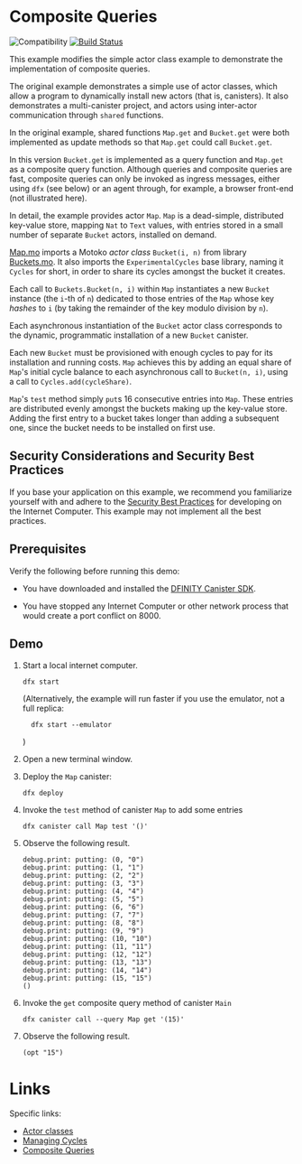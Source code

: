 # Composite Queries

![Compatibility](https://img.shields.io/badge/compatibility-0.7.0-blue)
[![Build Status](https://github.com/dfinity/examples/workflows/motoko-classes-example/badge.svg)](https://github.com/dfinity/examples/actions?query=workflow%3Amotoko-classes-example)

This example modifies the simple actor class example to demonstrate the implementation of composite queries.

The original example demonstrates a simple use of actor classes, which allow a program to dynamically install new actors (that is, canisters). It also demonstrates a multi-canister project, and actors using inter-actor communication through `shared` functions.

In the original example, shared functions `Map.get` and `Bucket.get` were both implemented as
update methods so that `Map.get` could call `Bucket.get`.

In this version `Bucket.get` is implemented as a query function and `Map.get` as a composite query function.
Although queries and composite queries are fast, composite queries can only be invoked as ingress messages, either
using `dfx` (see below) or an agent through, for example, a browser front-end (not illustrated here).

In detail, the example provides actor `Map`.
`Map` is a dead-simple, distributed key-value store, mapping `Nat` to `Text` values, with entries stored in a small number of separate `Bucket` actors, installed on demand.

[Map.mo](./src/map/Map.mo) imports a Motoko _actor class_ `Bucket(i, n)`
from library [Buckets.mo](./src/map/Buckets.mo).
It also imports the `ExperimentalCycles` base library, naming it `Cycles` for short, in order to share its cycles amongst the bucket it creates.

Each call to `Buckets.Bucket(n, i)` within `Map` instantiates a new `Bucket` instance (the `i`-th of `n`) dedicated to those entries of the `Map` whose key _hashes_ to `i` (by taking the remainder of the key modulo division by `n`).

Each asynchronous instantiation of the `Bucket` actor class corresponds to the dynamic, programmatic installation of a new `Bucket` canister.

Each new `Bucket` must be provisioned with enough cycles to pay for its installation and running costs.
`Map` achieves this by adding an equal share of `Map`'s initial cycle balance to each asynchronous call to `Bucket(n, i)`, using a call to `Cycles.add(cycleShare)`.

`Map`'s `test` method simply `put`s 16 consecutive entries into `Map`. These entries are distributed evenly amongst the buckets making up the key-value store. Adding the first entry to a bucket takes longer than adding a subsequent one, since the bucket needs to be installed on first use.


## Security Considerations and Security Best Practices

If you base your application on this example, we recommend you familiarize yourself with and adhere to the [Security Best Practices](https://internetcomputer.org/docs/current/references/security/) for developing on the Internet Computer. This example may not implement all the best practices.

## Prerequisites

Verify the following before running this demo:

*  You have downloaded and installed the
   [DFINITY Canister SDK](https://sdk.dfinity.org).

*  You have stopped any Internet Computer or other network process that would
   create a port conflict on 8000.

## Demo

1. Start a local internet computer.

   ```text
   dfx start
   ```

   (Alternatively, the example will run faster if you use the emulator, not a full replica:
   ```
     dfx start --emulator
   ```
   )

2. Open a new terminal window.

3. Deploy the `Map` canister:

   ```text
   dfx deploy
   ```

4. Invoke the `test` method of canister `Map` to add some entries

   ```text
   dfx canister call Map test '()'
   ```

5. Observe the following result.

   ```text
   debug.print: putting: (0, "0")
   debug.print: putting: (1, "1")
   debug.print: putting: (2, "2")
   debug.print: putting: (3, "3")
   debug.print: putting: (4, "4")
   debug.print: putting: (5, "5")
   debug.print: putting: (6, "6")
   debug.print: putting: (7, "7")
   debug.print: putting: (8, "8")
   debug.print: putting: (9, "9")
   debug.print: putting: (10, "10")
   debug.print: putting: (11, "11")
   debug.print: putting: (12, "12")
   debug.print: putting: (13, "13")
   debug.print: putting: (14, "14")
   debug.print: putting: (15, "15")
   ()
   ```

6. Invoke the `get` composite query method of canister `Main`

   ```text
   dfx canister call --query Map get '(15)'
   ```

7. Observe the following result.

   ```
   (opt "15")
   ```



# Links

Specific links:

- [Actor classes](https://internetcomputer.org/docs/current/motoko/main/actor-classes.html)
- [Managing Cycles](https://internetcomputer.org/docs/current/motoko/main/cycles.html)
- [Composite Queries](https://internetcomputer.org/docs/current/motoko/main/actors-async#composite-query-functions.html)

